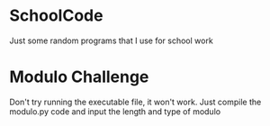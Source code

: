# SchoolCode
Just some random programs that I use for school work


# Modulo Challenge
Don't try running the executable file, it won't work. Just compile the modulo.py code and input the length and type of modulo
